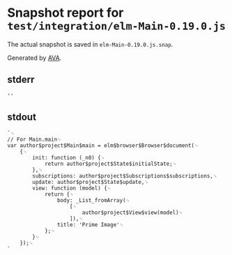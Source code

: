 # Snapshot report for `test/integration/elm-Main-0.19.0.js`

The actual snapshot is saved in `elm-Main-0.19.0.js.snap`.

Generated by [AVA](https://ava.li).

## stderr

    ''

## stdout

    `␊
    // For Main.main␊
    var author$project$Main$main = elm$browser$Browser$document(␊
    	{␊
    		init: function (_n0) {␊
    			return author$project$State$initialState;␊
    		},␊
    		subscriptions: author$project$Subscriptions$subscriptions,␊
    		update: author$project$State$update,␊
    		view: function (model) {␊
    			return {␊
    				body: _List_fromArray(␊
    					[␊
    						author$project$View$view(model)␊
    					]),␊
    				title: 'Prime Image'␊
    			};␊
    		}␊
    	});␊
    `
